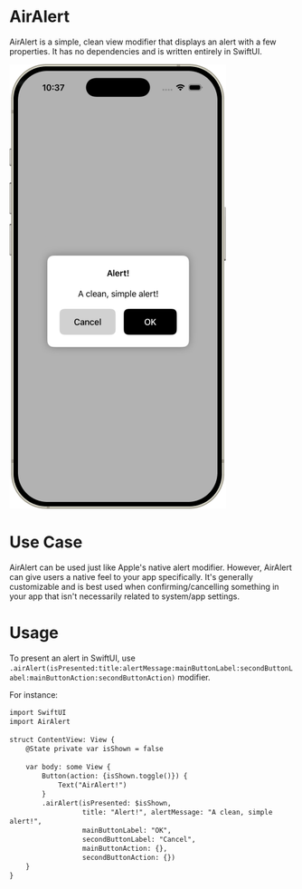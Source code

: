 # AirAlert
AirAlert is a simple, clean view modifier that displays an alert with a few properties. It has no dependencies and is written entirely in SwiftUI. 

![Header Image](Assets/AirAlert1.png)

# Use Case
AirAlert can be used just like Apple's native alert modifier. However, AirAlert can give users a native feel to your app specifically. It's generally customizable and is best used when confirming/cancelling something in your app that isn't necessarily related to system/app settings.

# Usage
To present an alert in SwiftUI, use `.airAlert(isPresented:title:alertMessage:mainButtonLabel:secondButtonLabel:mainButtonAction:secondButtonAction)` modifier. 

For instance:
```
import SwiftUI
import AirAlert

struct ContentView: View {
    @State private var isShown = false
    
    var body: some View {
        Button(action: {isShown.toggle()}) {
            Text("AirAlert!")
        }
        .airAlert(isPresented: $isShown,
                  title: "Alert!", alertMessage: "A clean, simple alert!",
                  mainButtonLabel: "OK",
                  secondButtonLabel: "Cancel",
                  mainButtonAction: {},
                  secondButtonAction: {})
    }
}
```
